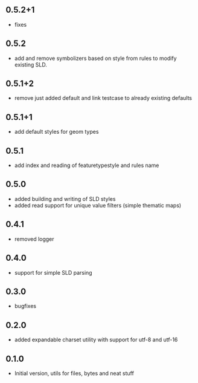 ## 0.5.2+1

- fixes

## 0.5.2

- add and remove symbolizers based on style from rules to modify existing SLD.

## 0.5.1+2

- remove just added default and link testcase to already existing defaults

## 0.5.1+1

- add default styles for geom types

## 0.5.1

- add index and reading of featuretypestyle and rules name

## 0.5.0

- added building and writing of SLD styles
- added read support for unique value filters (simple thematic maps)

## 0.4.1

- removed logger 

## 0.4.0

- support for simple SLD parsing

## 0.3.0

- bugfixes

## 0.2.0

- added expandable charset utility with support for utf-8 and utf-16

## 0.1.0

- Initial version, utils for files, bytes and neat stuff

